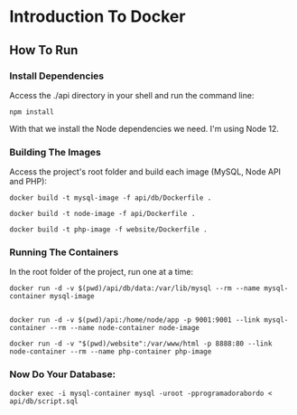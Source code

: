 # Introduction To Docker


## How To Run

### Install Dependencies
Access the ./api directory in your shell and run the command line:
```
npm install
```

With that we install the Node dependencies we need. I'm using Node 12.

### Building The Images

Access the project's root folder and build each image (MySQL, Node API and PHP):

```
docker build -t mysql-image -f api/db/Dockerfile .
```
```
docker build -t node-image -f api/Dockerfile .
```
```
docker build -t php-image -f website/Dockerfile .
```

### Running The Containers
In the root folder of the project, run one at a time:

```
docker run -d -v $(pwd)/api/db/data:/var/lib/mysql --rm --name mysql-container mysql-image
```
```

docker run -d -v $(pwd)/api:/home/node/app -p 9001:9001 --link mysql-container --rm --name node-container node-image
```
```
docker run -d -v "$(pwd)/website":/var/www/html -p 8888:80 --link node-container --rm --name php-container php-image
```

### Now Do Your Database:
```
docker exec -i mysql-container mysql -uroot -pprogramadorabordo < api/db/script.sql
```